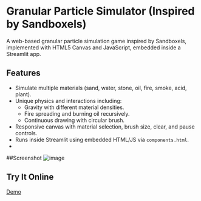 # Granular Particle Simulator (Inspired by Sandboxels)

A web-based granular particle simulation game inspired by Sandboxels, implemented with HTML5 Canvas and JavaScript, embedded inside a Streamlit app.

## Features

- Simulate multiple materials (sand, water, stone, oil, fire, smoke, acid, plant).
- Unique physics and interactions including:
  - Gravity with different material densities.
  - Fire spreading and burning oil recursively.
  - Continuous drawing with circular brush.
- Responsive canvas with material selection, brush size, clear, and pause controls.
- Runs inside Streamlit using embedded HTML/JS via `components.html`.
- 
##Screenshot
![image](https://github.com/user-attachments/assets/b4676299-ddd2-45bd-a127-6e9276c039ff)


## Try It Online
[Demo](https://epe5phdpk7lviau25hb6zs.streamlit.app/)
